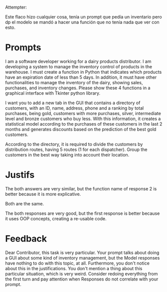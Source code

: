 Attempter: 

Este flaco hizo cualquier cosa, tenía un prompt que pedía un inventario pero dp el modelo se mandó a hacer una función que no tenía nada que ver con esto.


# Prompts
I am a software developer working for a dairy products distributor. I am developing a system to manage the inventory control of products in the warehouse. I must create a function in Python that indicates which products have an expiration date of less than 5 days. In addition, it must have other functionalities to manage the inventory of the dairy, showing sales, purchases, and inventory changes. Please show these 4 functions in a graphical interface with Tkinter python library.


I want you to add a new tab in the GUI that contains a directory of customers, with an ID, name, address, phone and a ranking by total purchases, being gold, customers with more purchases, silver, intermediate level and bronze customers who buy less. With this information, it creates a statistical model according to the purchases of these customers in the last 2 months and generates discounts based on the prediction of the best gold customers.


According to the directory, it is required to divide the customers by distribution routes, having 5 routes (1 for each dispatcher). Group the customers in the best way taking into account their location.


# Justifs
The both answers are very similar, but the function name of response 2 is better because it is more explicative.


Both are the same.


The both responses are very good, but the first response is better because it uses OOP concepts, creating a re-usable code.

# Feedback

Dear Contributor, this task is very particular. Your prompt talks about doing a GUI about some kind of inventory management, but the Model responses have nothing to do with this topic, at all. Furthermore, you don't notice about this in the justifications. You don't mention a thing about this particular situation, which is very weird.
Consider redoing everything from the first turn and pay attention when Responses do not correlate with your prompt.